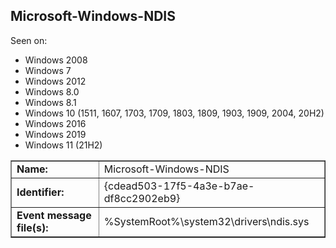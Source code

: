 ## Microsoft-Windows-NDIS

Seen on:
* Windows 2008
* Windows 7
* Windows 2012
* Windows 8.0
* Windows 8.1
* Windows 10 (1511, 1607, 1703, 1709, 1803, 1809, 1903, 1909, 2004, 20H2)
* Windows 2016
* Windows 2019
* Windows 11 (21H2)

<table border="1" class="docutils">
  <tbody>
    <tr>
      <td><b>Name:</b></td>
      <td>Microsoft-Windows-NDIS</td>
    </tr>
    <tr>
      <td><b>Identifier:</b></td>
      <td>{cdead503-17f5-4a3e-b7ae-df8cc2902eb9}</td>
    </tr>
    <tr>
      <td><b>Event message file(s):</b></td>
      <td>%SystemRoot%\system32\drivers\ndis.sys</td>
    </tr>
  </tbody>
</table>

&nbsp;

